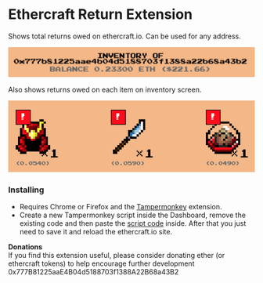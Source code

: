 # Ethercraft Return Extension

Shows total returns owed on ethercraft.io.  Can be used for any address.

![Example](example.png?raw=true "Example")

Also shows returns owed on each item on inventory screen.

![Item Example](example2.png?raw=true "Item Example")

### Installing
* Requires Chrome or Firefox and the [Tampermonkey](https://chrome.google.com/webstore/detail/tampermonkey/dhdgffkkebhmkfjojejmpbldmpobfkfo?hl=en) extension.
* Create a new Tampermonkey script inside the Dashboard, remove the existing code and then paste the [script code](https://raw.githubusercontent.com/jghowe/EthercraftDividendExtension/master/script) inside. After that you just need to save it and reload the ethercraft.io site.

**Donations**  
If you find this extension useful, please consider donating ether (or ethercraft tokens) to help encourage further development
0x777B81225aaE4B04d5188703f1388A22B68a43B2
